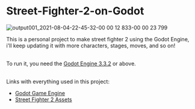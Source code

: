 # Street-Fighter-2-on-Godot

![output001_2021-08-04-22-45-32-00 00 12 833-00 00 23 799](https://user-images.githubusercontent.com/60182775/128280888-4ad3f54c-d9a2-4dbc-81d7-e310a4b6ac4c.gif)

This is a personal project to make street fighter 2 using the Godot Engine, i'll keep updating it with more characters, stages, moves, and so on!
<br/>
<br/>


To run it, you need the [Godot Engine 3.3.2](https://godotengine.org/download) or above.
<br/>
<br/>


Links with everything used in this project:
<table>
  <tbody>
       <ul>
         <li><a href="https://godotengine.org">Godot Game Engine</a></li>
         <li><a href="https://www.spriters-resource.com/snes/supersf2">Street Fighter 2 Assets</a></li>
       </ul>
  </tbody>
</table>
